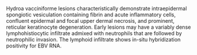 Hydroa vacciniforme lesions characteristically demonstrate intraepidermal spongiotic vesiculation containing fibrin and acute inflammatory cells, confluent epidermal and focal upper dermal necrosis, and prominent, reticular keratinocyte degeneration. Early lesions may have a variably dense lymphohistiocytic infiltrate admixed with neutrophils that are followed by neutrophilic invasion. The lymphoid infiltrate shows in-situ hybridization positivity for EBV RNA.